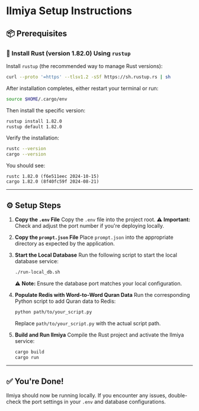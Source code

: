 
# Ilmiya Setup Instructions


## 📦 Prerequisites

### 🦀 Install Rust (version 1.82.0) Using `rustup`

Install `rustup` (the recommended way to manage Rust versions):

```bash
curl --proto '=https' --tlsv1.2 -sSf https://sh.rustup.rs | sh
````

After installation completes, either restart your terminal or run:

```bash
source $HOME/.cargo/env
```

Then install the specific version:

```bash
rustup install 1.82.0
rustup default 1.82.0
```

Verify the installation:

```bash
rustc --version
cargo --version
```

You should see:

```
rustc 1.82.0 (f6e511eec 2024-10-15)
cargo 1.82.0 (8f40fc59f 2024-08-21)
```

---

## ⚙️ Setup Steps

1. **Copy the `.env` File**
   Copy the `.env` file into the project root.
   ⚠️ **Important:** Check and adjust the port number if you're deploying locally.

2. **Copy the `prompt.json` File**
   Place `prompt.json` into the appropriate directory as expected by the application.

3. **Start the Local Database**
   Run the following script to start the local database service:

   ```bash
   ./run-local_db.sh
   ```

   ⚠️ **Note:** Ensure the database port matches your local configuration.

4. **Populate Redis with Word-to-Word Quran Data**
   Run the corresponding Python script to add Quran data to Redis:

   ```bash
   python path/to/your_script.py
   ```

   Replace `path/to/your_script.py` with the actual script path.

5. **Build and Run Ilmiya**
   Compile the Rust project and activate the Ilmiya service:

   ```bash
   cargo build
   cargo run
   ```

---

## ✅ You're Done!

Ilmiya should now be running locally. If you encounter any issues, double-check the port settings in your `.env` and database configurations.


